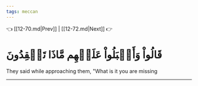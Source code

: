 ```yaml
---
tags: meccan
---
```


👈 [[12-70.md|Prev]] | [[12-72.md|Next]] 👉

# قَالُواْ وَأَقۡبَلُواْ عَلَيۡهِم مَّاذَا تَفۡقِدُونَ

They said while approaching them, "What is it you are missing

---

